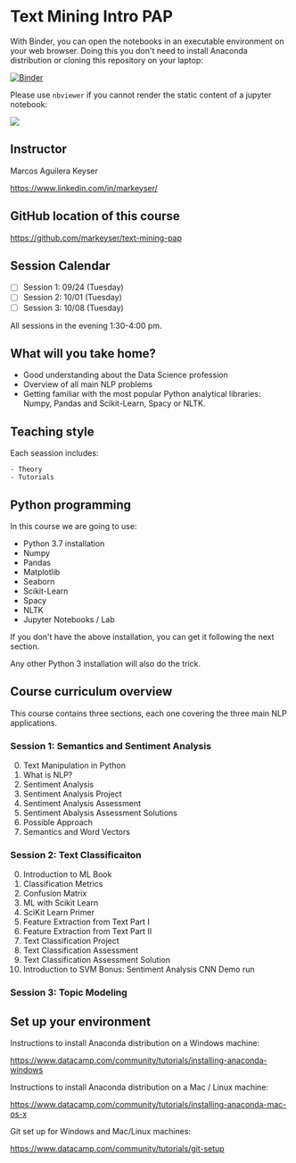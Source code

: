 # Text Mining Intro PAP

With Binder, you can open the notebooks in an executable environment on your web browser. Doing this you don't need to install Anaconda distribution or cloning this repository on your laptop:

[![Binder](https://mybinder.org/badge_logo.svg)](https://mybinder.org/v2/gh/markeyser/text-mining-pap/master)

Please use `nbviewer` if you cannot render the static content of a jupyter notebook:

[![](https://user-images.githubusercontent.com/2791223/29387450-e5654c72-8294-11e7-95e4-090419520edb.png)](https://nbviewer.jupyter.org/)


## Instructor

Marcos Aguilera Keyser 

https://www.linkedin.com/in/markeyser/

## GitHub location of this course

https://github.com/markeyser/text-mining-pap

## Session Calendar

- [ ] Session 1: 09/24 (Tuesday)
- [ ] Session 2: 10/01 (Tuesday)
- [ ] Session 3: 10/08 (Tuesday)

All sessions in the evening 1:30-4:00 pm.

## What will you take home?

- Good understanding about the Data Science profession
- Overview of all main NLP problems
- Getting familiar with the most popular Python analytical libraries: Numpy, Pandas and Scikit-Learn, Spacy or NLTK.

## Teaching style

Each seassion includes:

    - Theory
    - Tutorials 

## Python programming

In this course we are going to use:

- Python 3.7 installation
- Numpy
- Pandas
- Matplotlib
- Seaborn
- Scikit-Learn
- Spacy
- NLTK
- Jupyter Notebooks / Lab

If you don't have the above installation, you can get it following the next section.

Any other Python 3 installation will also do the trick.

## Course curriculum overview

This course contains three sections, each one covering the three main NLP applications. 

### Session 1: Semantics and Sentiment Analysis

0. Text Manipulation in Python
1. What is NLP?
2. Sentiment Analysis
3. Sentiment Analysis Project
4. Sentiment Analysis Assessment
5. Sentiment Abalysis Assessment Solutions
6. Possible Approach
7. Semantics and Word Vectors

### Session 2: Text Classificaiton

0. Introduction to ML Book
1. Classification Metrics
2. Confusion Matrix
3. ML with Scikit Learn
4. SciKit Learn Primer
5. Feature Extraction from Text Part I
6. Feature Extraction from Text Part II
7. Text Classification Project
8. Text Classification Assessment
9. Text Classification Assessment Solution
10. Introduction to SVM
Bonus: Sentiment Analysis CNN Demo run

### Session 3: Topic Modeling

## Set up your environment

Instructions to install Anaconda distribution on a Windows machine:

https://www.datacamp.com/community/tutorials/installing-anaconda-windows


Instructions to install Anaconda distribution on a Mac / Linux machine:

https://www.datacamp.com/community/tutorials/installing-anaconda-mac-os-x


Git set up for Windows and Mac/Linux machines:

https://www.datacamp.com/community/tutorials/git-setup
